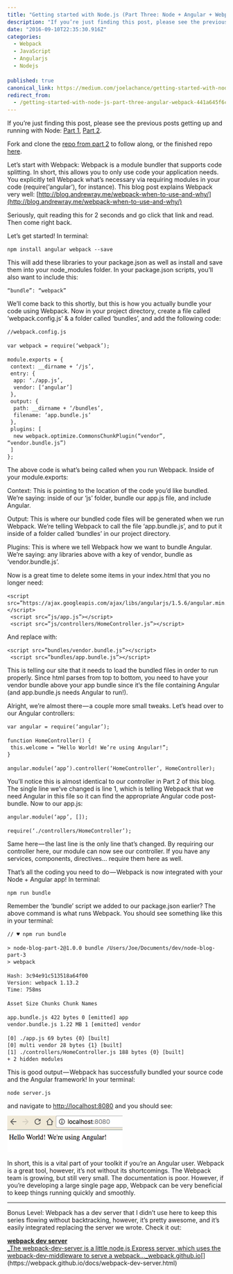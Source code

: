 ```yaml
---
title: "Getting started with Node.js (Part Three: Node + Angular + Webpack)"
description: "If you’re just finding this post, please see the previous posts getting up and running with Node: Part 1, Part 2. Let’s start with Webpack: Webpack is a module bundler that supports code splitting…"
date: "2016-09-10T22:35:30.916Z"
categories: 
  - Webpack
  - JavaScript
  - Angularjs
  - Nodejs

published: true
canonical_link: https://medium.com/joelachance/getting-started-with-node-js-part-three-angular-webpack-441a645f6c5
redirect_from:
  - /getting-started-with-node-js-part-three-angular-webpack-441a645f6c5
---
```


If you’re just finding this post, please see the previous posts getting up and running with Node: [Part 1](https://medium.com/@joelachance/get-started-with-node-js-part-1-19a13d3d731e#.kkgxghca4), [Part 2](https://medium.com/@joelachance/getting-started-with-node-js-part-deux-4e1c4d53eb98#.hoo052593).

Fork and clone the [repo from part 2](https://github.com/fiveinfinity/node-blog-part-2) to follow along, or the finished repo [here](https://github.com/fiveinfinity/node-blog-part-3).

Let’s start with Webpack: Webpack is a module bundler that supports code splitting. In short, this allows you to only use code your application needs. You explicitly tell Webpack what’s necessary via requiring modules in your code (require(‘angular’), for instance). This blog post explains Webpack very well: [http://blog.andrewray.me/webpack-when-to-use-and-why/](http://blog.andrewray.me/webpack-when-to-use-and-why/)

Seriously, quit reading this for 2 seconds and go click that link and read. Then come right back.

Let’s get started! In terminal:

```
npm install angular webpack --save
```

This will add these libraries to your package.json as well as install and save them into your node\_modules folder. In your package.json scripts, you’ll also want to include this:

```
“bundle”: “webpack”
```

We’ll come back to this shortly, but this is how you actually bundle your code using Webpack. Now in your project directory, create a file called ‘webpack.config.js’ & a folder called ‘bundles’, and add the following code:

```
//webpack.config.js

var webpack = require(‘webpack’);

module.exports = {
 context: __dirname + ‘/js’,
 entry: {
  app: ‘./app.js’,
  vendor: [‘angular’]
 },
 output: {
  path: __dirname + ‘/bundles’,
  filename: ‘app.bundle.js’
 },
 plugins: [
  new webpack.optimize.CommonsChunkPlugin(“vendor”,     “vendor.bundle.js”)
 ]
};
```

The above code is what’s being called when you run Webpack. Inside of your module.exports:

Context: This is pointing to the location of the code you’d like bundled. We’re saying: inside of our ‘js’ folder, bundle our app.js file, and include Angular.

Output: This is where our bundled code files will be generated when we run Webpack. We’re telling Webpack to call the file ‘app.bundle.js’, and to put it inside of a folder called ‘bundles’ in our project directory.

Plugins: This is where we tell Webpack how we want to bundle Angular. We’re saying: any libraries above with a key of vendor, bundle as ‘vendor.bundle.js’.

Now is a great time to delete some items in your index.html that you no longer need:

```
<script src=”https://ajax.googleapis.com/ajax/libs/angularjs/1.5.6/angular.min.js"></script>
 <script src=”js/app.js”></script>
 <script src=”js/controllers/HomeController.js”></script>
```

And replace with:

```
<script src=”bundles/vendor.bundle.js”></script>
 <script src=”bundles/app.bundle.js”></script>
```

This is telling our site that it needs to load the bundled files in order to run properly. Since html parses from top to bottom, you need to have your vendor bundle above your app bundle since it’s the file containing Angular (and app.bundle.js needs Angular to run!).

Alright, we’re almost there — a couple more small tweaks. Let’s head over to our Angular controllers:

```
var angular = require(‘angular’);

function HomeController() {
 this.welcome = “Hello World! We’re using Angular!”;
}

angular.module(‘app’).controller(‘HomeController’, HomeController);
```

You’ll notice this is almost identical to our controller in Part 2 of this blog. The single line we’ve changed is line 1, which is telling Webpack that we need Angular in this file so it can find the appropriate Angular code post-bundle. Now to our app.js:

```
angular.module(‘app’, []);

require(‘./controllers/HomeController’);
```

Same here — the last line is the only line that’s changed. By requiring our controller here, our module can now see our controller. If you have any services, components, directives… require them here as well.

That’s all the coding you need to do — Webpack is now integrated with your Node + Angular app! In terminal:

```
npm run bundle
```

Remember the ‘bundle’ script we added to our package.json earlier? The above command is what runs Webpack. You should see something like this in your terminal:

```
// ♥ npm run bundle

> node-blog-part-2@1.0.0 bundle /Users/Joe/Documents/dev/node-blog-part-3
> webpack

Hash: 3c94e91c513518a64f00
Version: webpack 1.13.2
Time: 758ms

Asset Size Chunks Chunk Names

app.bundle.js 422 bytes 0 [emitted] app
vendor.bundle.js 1.22 MB 1 [emitted] vendor

[0] ./app.js 69 bytes {0} [built]
[0] multi vendor 28 bytes {1} [built]
[1] ./controllers/HomeController.js 188 bytes {0} [built]
+ 2 hidden modules
```

This is good output — Webpack has successfully bundled your source code and the Angular framework! In your terminal:

```
node server.js
```

and navigate to [http://localhost:8080](http://localhost:8080) and you should see:

![Node + Angular + Webpack running in your browser!](./asset-1.png)

In short, this is a vital part of your toolkit if you’re an Angular user. Webpack is a great tool, however, it’s not without its shortcomings. The Webpack team is growing, but still very small. The documentation is poor. However, if you’re developing a large single page app, Webpack can be very beneficial to keep things running quickly and smoothly.

---

Bonus Level: Webpack has a dev server that I didn’t use here to keep this series flowing without backtracking, however, it’s pretty awesome, and it’s easily integrated replacing the server we wrote. Check it out:

[**webpack dev server**  
_The webpack-dev-server is a little node.js Express server, which uses the webpack-dev-middleware to serve a webpack…_webpack.github.io](https://webpack.github.io/docs/webpack-dev-server.html "https://webpack.github.io/docs/webpack-dev-server.html")[](https://webpack.github.io/docs/webpack-dev-server.html)
